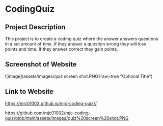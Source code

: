 # CodingQuiz


## Project Description 
This project is to create a coding quiz where the answer answers questions in a set amount of time. If they answer a question wrong they will lose points and time. If they answer correct they gain points. 

## Screenshot of Website

![image](assets/images/quiz screen shot.PNG?raw=true "Optional Title")

## Link to Website
https://mjc01002.github.io/mjc-coding-quiz//

https://github.com/mjc01002/mjc-coding-quiz/blob/main/assets/images/quiz%20screen%20shot.PNG
